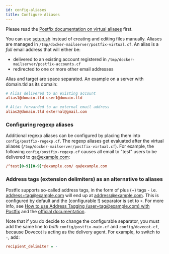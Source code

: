 ```yaml
---
id: config-aliases
title: Configure Aliases
---
```


Please read the [Postfix documentation on virtual aliases](http://www.postfix.org/VIRTUAL_README.html#virtual_alias) first.

You can use [setup.sh](https://github.com/docker-mailserver/docker-mailserver/wiki/Setup-docker-mailserver-using-the-script-setup.sh#alias) instead of creating and editing files manually. Aliases are managed in `/tmp/docker-mailserver/postfix-virtual.cf`. An alias is a _full_ email address that will either be:

* delivered to an existing account registered in `/tmp/docker-mailserver/postfix-accounts.cf`
* redirected to one or more other email addresses

Alias and target are space separated. An example on a server with domain.tld as its domain:

``` INI
# Alias delivered to an existing account
alias1@domain.tld user1@domain.tld

# Alias forwarded to an external email address
alias2@domain.tld external@gmail.com
```

### Configuring regexp aliases

Additional regexp aliases can be configured by placing them into `config/postfix-regexp.cf`. The regexp aliases get evaluated after the virtual aliases (`/tmp/docker-mailserver/postfix-virtual.cf`). For example, the following `config/postfix-regexp.cf` causes all email to "test" users to be delivered to qa@example.com:

``` INI
/^test[0-9][0-9]*@example.com/ qa@example.com
```

### Address tags (extension delimiters) as an alternative to aliases

Postfix supports so-called address tags, in the form of plus (+) tags - i.e. address+tag@example.com will end up at address@example.com. This is configured by default and the (configurable !) separator is set to `+`. For more info, see [How to use Address Tagging (user+tag@example.com) with Postfix](https://www.stevejenkins.com/blog/2011/03/how-to-use-address-tagging-usertagexample-com-with-postfix/) and the [official documentation](http://www.postfix.org/postconf.5.html#recipient_delimiter).

Note that if you do decide to change the configurable separator, you must add the same line to *both* `config/postfix-main.cf` and `config/dovecot.cf`, because Dovecot is acting as the delivery agent. For example, to switch to `-`, add:

``` INI
recipient_delimiter = -
```

